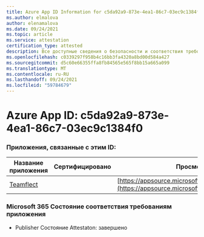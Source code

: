 ```yaml
---
title: Azure App ID Information for c5da92a9-873e-4ea1-86c7-03ec9c1384f0
ms.author: elmalova
author: elenamalova
ms.date: 09/24/2021
ms.topic: article
ms.service: attestation
certification_type: attested
description: Все доступные сведения о безопасности и соответствия требованиям для c5da92a9-873e-4ea1-86c7-03ec9c1384f0.
ms.openlocfilehash: c0339297f958b4c16bb3fa4320a8bd00d584a427
ms.sourcegitcommit: d5c60e66355ffa8fb84565e565f8bb15a665a099
ms.translationtype: MT
ms.contentlocale: ru-RU
ms.lasthandoff: 09/24/2021
ms.locfileid: "59784679"
---
```

# <a name="azure-app-id-c5da92a9-873e-4ea1-86c7-03ec9c1384f0"></a>Azure App ID: c5da92a9-873e-4ea1-86c7-03ec9c1384f0


### <a name="apps-associated-with-this-id"></a>Приложения, связанные с этим ID:
| **Название приложения** | **Сертифицировано** | **Просмотр в AppSource** |
|--------------|---------------|-----------------------|
| [Teamflect](https://docs.microsoft.com/microsoft-365-app-certification/forward/WA200001860) |  | [https://appsource.microsoft.com/product/office/WA200001860](https://appsource.microsoft.com/product/office/WA200001860) |

### <a name="microsoft-365-app-compliance-status"></a>Microsoft 365 Состояние соответствия требованиям приложения
- Publisher Состояние Attestaton: завершено
